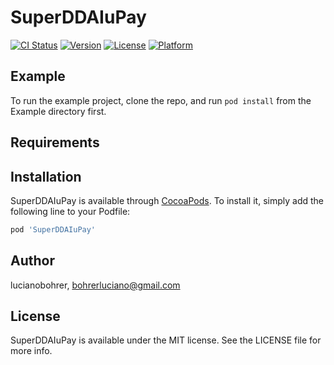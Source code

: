 # SuperDDAIuPay

[![CI Status](https://img.shields.io/travis/lucianobohrer/SuperDDAIuPay.svg?style=flat)](https://travis-ci.org/lucianobohrer/SuperDDAIuPay)
[![Version](https://img.shields.io/cocoapods/v/SuperDDAIuPay.svg?style=flat)](https://cocoapods.org/pods/SuperDDAIuPay)
[![License](https://img.shields.io/cocoapods/l/SuperDDAIuPay.svg?style=flat)](https://cocoapods.org/pods/SuperDDAIuPay)
[![Platform](https://img.shields.io/cocoapods/p/SuperDDAIuPay.svg?style=flat)](https://cocoapods.org/pods/SuperDDAIuPay)

## Example

To run the example project, clone the repo, and run `pod install` from the Example directory first.

## Requirements

## Installation

SuperDDAIuPay is available through [CocoaPods](https://cocoapods.org). To install
it, simply add the following line to your Podfile:

```ruby
pod 'SuperDDAIuPay'
```

## Author

lucianobohrer, bohrerluciano@gmail.com

## License

SuperDDAIuPay is available under the MIT license. See the LICENSE file for more info.
